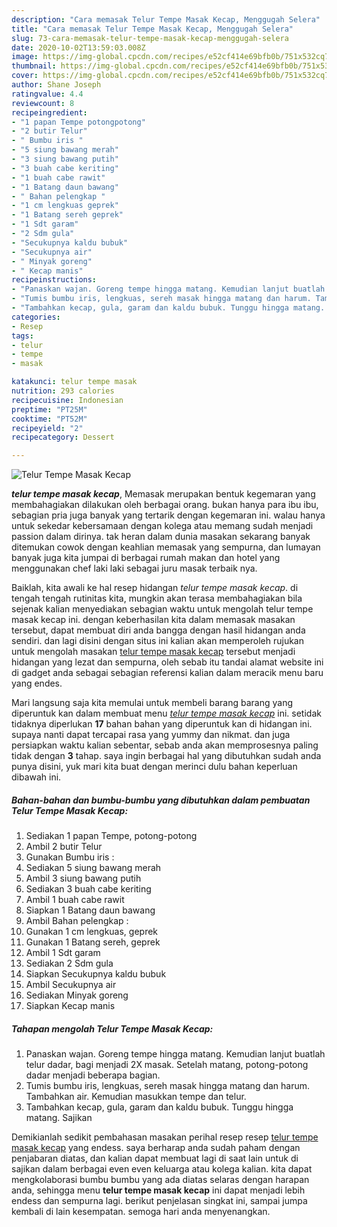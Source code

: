 ```yaml
---
description: "Cara memasak Telur Tempe Masak Kecap, Menggugah Selera"
title: "Cara memasak Telur Tempe Masak Kecap, Menggugah Selera"
slug: 73-cara-memasak-telur-tempe-masak-kecap-menggugah-selera
date: 2020-10-02T13:59:03.008Z
image: https://img-global.cpcdn.com/recipes/e52cf414e69bfb0b/751x532cq70/telur-tempe-masak-kecap-foto-resep-utama.jpg
thumbnail: https://img-global.cpcdn.com/recipes/e52cf414e69bfb0b/751x532cq70/telur-tempe-masak-kecap-foto-resep-utama.jpg
cover: https://img-global.cpcdn.com/recipes/e52cf414e69bfb0b/751x532cq70/telur-tempe-masak-kecap-foto-resep-utama.jpg
author: Shane Joseph
ratingvalue: 4.4
reviewcount: 8
recipeingredient:
- "1 papan Tempe potongpotong"
- "2 butir Telur"
- " Bumbu iris "
- "5 siung bawang merah"
- "3 siung bawang putih"
- "3 buah cabe keriting"
- "1 buah cabe rawit"
- "1 Batang daun bawang"
- " Bahan pelengkap "
- "1 cm lengkuas geprek"
- "1 Batang sereh geprek"
- "1 Sdt garam"
- "2 Sdm gula"
- "Secukupnya kaldu bubuk"
- "Secukupnya air"
- " Minyak goreng"
- " Kecap manis"
recipeinstructions:
- "Panaskan wajan. Goreng tempe hingga matang. Kemudian lanjut buatlah telur dadar, bagi menjadi 2X masak. Setelah matang, potong-potong dadar menjadi beberapa bagian."
- "Tumis bumbu iris, lengkuas, sereh masak hingga matang dan harum. Tambahkan air. Kemudian masukkan tempe dan telur."
- "Tambahkan kecap, gula, garam dan kaldu bubuk. Tunggu hingga matang. Sajikan"
categories:
- Resep
tags:
- telur
- tempe
- masak

katakunci: telur tempe masak 
nutrition: 293 calories
recipecuisine: Indonesian
preptime: "PT25M"
cooktime: "PT52M"
recipeyield: "2"
recipecategory: Dessert

---
```



![Telur Tempe Masak Kecap](https://img-global.cpcdn.com/recipes/e52cf414e69bfb0b/751x532cq70/telur-tempe-masak-kecap-foto-resep-utama.jpg)

<b><i>telur tempe masak kecap</i></b>, Memasak merupakan bentuk kegemaran yang membahagiakan dilakukan oleh berbagai orang. bukan hanya para ibu ibu, sebagian pria juga banyak yang tertarik dengan kegemaran ini. walau hanya untuk sekedar kebersamaan dengan kolega atau memang sudah menjadi passion dalam dirinya. tak heran dalam dunia masakan sekarang banyak ditemukan cowok dengan keahlian memasak yang sempurna, dan lumayan banyak juga kita jumpai di berbagai rumah makan dan hotel yang menggunakan chef laki laki sebagai juru masak terbaik nya.



Baiklah, kita awali ke hal resep hidangan <i>telur tempe masak kecap</i>. di tengah tengah rutinitas kita, mungkin akan terasa membahagiakan bila sejenak kalian menyediakan sebagian waktu untuk mengolah telur tempe masak kecap ini. dengan keberhasilan kita dalam memasak masakan tersebut, dapat membuat diri anda bangga dengan hasil hidangan anda sendiri. dan lagi disini dengan situs ini kalian akan memperoleh rujukan untuk mengolah masakan <u>telur tempe masak kecap</u> tersebut menjadi hidangan yang lezat dan sempurna, oleh sebab itu tandai alamat website ini di gadget anda sebagai sebagian referensi kalian dalam meracik menu baru yang endes.


Mari langsung saja kita memulai untuk membeli barang barang yang diperuntuk kan dalam membuat menu <u><i>telur tempe masak kecap</i></u> ini. setidak tidaknya diperlukan <b>17</b> bahan bahan yang diperuntuk kan di hidangan ini. supaya nanti dapat tercapai rasa yang yummy dan nikmat. dan juga persiapkan waktu kalian sebentar, sebab anda akan memprosesnya paling tidak dengan <b>3</b> tahap. saya ingin berbagai hal yang dibutuhkan sudah anda punya disini, yuk mari kita buat dengan merinci dulu bahan keperluan dibawah ini.

<!--inarticleads1-->

##### Bahan-bahan dan bumbu-bumbu yang dibutuhkan dalam pembuatan Telur Tempe Masak Kecap:

1. Sediakan 1 papan Tempe, potong-potong
1. Ambil 2 butir Telur
1. Gunakan  Bumbu iris :
1. Sediakan 5 siung bawang merah
1. Ambil 3 siung bawang putih
1. Sediakan 3 buah cabe keriting
1. Ambil 1 buah cabe rawit
1. Siapkan 1 Batang daun bawang
1. Ambil  Bahan pelengkap :
1. Gunakan 1 cm lengkuas, geprek
1. Gunakan 1 Batang sereh, geprek
1. Ambil 1 Sdt garam
1. Sediakan 2 Sdm gula
1. Siapkan Secukupnya kaldu bubuk
1. Ambil Secukupnya air
1. Sediakan  Minyak goreng
1. Siapkan  Kecap manis




<!--inarticleads2-->

##### Tahapan mengolah Telur Tempe Masak Kecap:

1. Panaskan wajan. Goreng tempe hingga matang. Kemudian lanjut buatlah telur dadar, bagi menjadi 2X masak. Setelah matang, potong-potong dadar menjadi beberapa bagian.
1. Tumis bumbu iris, lengkuas, sereh masak hingga matang dan harum. Tambahkan air. Kemudian masukkan tempe dan telur.
1. Tambahkan kecap, gula, garam dan kaldu bubuk. Tunggu hingga matang. Sajikan




Demikianlah sedikit pembahasan masakan perihal resep resep <u>telur tempe masak kecap</u> yang endess. saya berharap anda sudah paham dengan penjabaran diatas, dan kalian dapat membuat lagi di saat lain untuk di sajikan dalam berbagai even even keluarga atau kolega kalian. kita dapat mengkolaborasi bumbu bumbu yang ada diatas selaras dengan harapan anda, sehingga menu <b>telur tempe masak kecap</b> ini dapat menjadi lebih endess dan sempurna lagi. berikut penjelasan singkat ini, sampai jumpa kembali di lain kesempatan. semoga hari anda menyenangkan.

